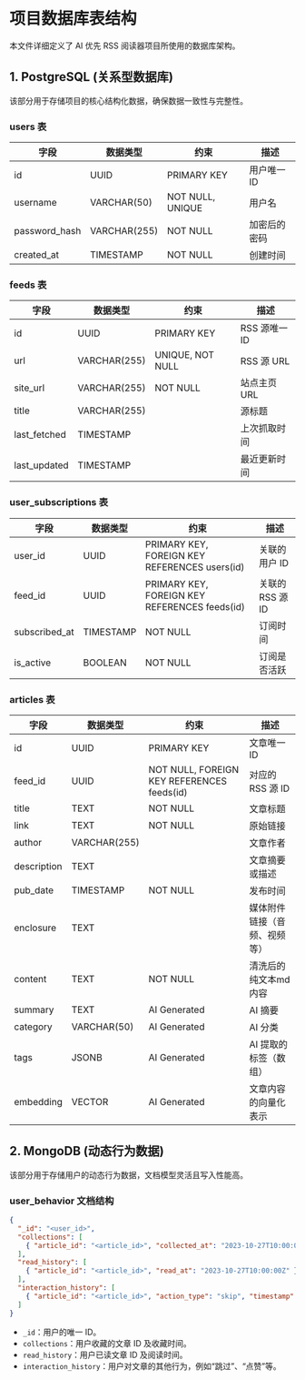 # 项目数据库表结构

本文件详细定义了 AI 优先 RSS 阅读器项目所使用的数据库架构。

## 1. PostgreSQL (关系型数据库)

该部分用于存储项目的核心结构化数据，确保数据一致性与完整性。

### users 表

| 字段 | 数据类型 | 约束 | 描述 |
| --- | --- | --- | --- |
| id | UUID | PRIMARY KEY | 用户唯一 ID |
| username | VARCHAR(50) | NOT NULL, UNIQUE | 用户名 |
| password_hash | VARCHAR(255) | NOT NULL | 加密后的密码 |
| created_at | TIMESTAMP | NOT NULL | 创建时间 |

### feeds 表

| 字段 | 数据类型 | 约束 | 描述 |
| --- | --- | --- | --- |
| id | UUID | PRIMARY KEY | RSS 源唯一 ID |
| url | VARCHAR(255) | UNIQUE, NOT NULL | RSS 源 URL |
| site_url | VARCHAR(255) | NOT NULL | 站点主页 URL |
| title | VARCHAR(255) |  | 源标题 |
| last_fetched | TIMESTAMP |  | 上次抓取时间 |
| last_updated | TIMESTAMP |  | 最近更新时间 |

### user_subscriptions 表

| 字段 | 数据类型 | 约束 | 描述 |
| --- | --- | --- | --- |
| user_id | UUID | PRIMARY KEY, FOREIGN KEY REFERENCES users(id) | 关联的用户 ID |
| feed_id | UUID | PRIMARY KEY, FOREIGN KEY REFERENCES feeds(id) | 关联的 RSS 源 ID |
| subscribed_at | TIMESTAMP | NOT NULL | 订阅时间 |
| is_active | BOOLEAN | NOT NULL | 订阅是否活跃 |

### articles 表

| 字段 | 数据类型 | 约束 | 描述 |
| --- | --- | --- | --- |
| id | UUID | PRIMARY KEY | 文章唯一 ID |
| feed_id | UUID | NOT NULL, FOREIGN KEY REFERENCES feeds(id) | 对应的 RSS 源 ID |
| title | TEXT | NOT NULL | 文章标题 |
| link | TEXT | NOT NULL | 原始链接 |
| author | VARCHAR(255) |  | 文章作者 |
| description | TEXT |  | 文章摘要或描述 |
| pub_date | TIMESTAMP | NOT NULL | 发布时间 |
| enclosure | TEXT |  | 媒体附件链接（音频、视频等） |
| content | TEXT | NOT NULL | 清洗后的纯文本md内容 |
| summary | TEXT | AI Generated | AI 摘要 |
| category | VARCHAR(50) | AI Generated | AI 分类 |
| tags | JSONB | AI Generated | AI 提取的标签（数组） |
| embedding | VECTOR | AI Generated | 文章内容的向量化表示 |

## 2. MongoDB (动态行为数据)

该部分用于存储用户的动态行为数据，文档模型灵活且写入性能高。

### user_behavior 文档结构

```json
{
  "_id": "<user_id>",
  "collections": [
    { "article_id": "<article_id>", "collected_at": "2023-10-27T10:00:00Z" }
  ],
  "read_history": [
    { "article_id": "<article_id>", "read_at": "2023-10-27T10:00:00Z" }
  ],
  "interaction_history": [
    { "article_id": "<article_id>", "action_type": "skip", "timestamp": "2023-10-27T10:05:00Z" }
  ]
}
```

- `_id`：用户的唯一 ID。
- `collections`：用户收藏的文章 ID 及收藏时间。
- `read_history`：用户已读文章 ID 及阅读时间。
- `interaction_history`：用户对文章的其他行为，例如“跳过”、“点赞”等。
